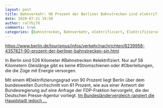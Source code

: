 ```yaml
---
layout: post
title: Bahnverkehr: 90 Prozent der Berliner Bahnstrecken sind elektrifiziert In Berlin sind 526 Kilometer Bahnstrecken elektrifiziert. , aus Berlin.de
date: 2020-07-21 19:50
author: ralfbj70
comments: true
categories: [Bahnstrecken, Bahnverkehr, elektrifiziert, Elektrifizierungsgrad, Infrastruktur, Oberleitungen, S-Bahn, Stromschienen]
---
```

https://www.berlin.de/tourismus/infos/verkehr/nachrichten/6239958-4357821-90-prozent-der-berliner-bahnstrecken-sin.html

In Berlin sind 526 Kilometer #Bahnstrecken #elektrifiziert. Nur auf 58 Kilometern Gleislänge gibt es keine #Stromschienen oder #Oberleitungen, die die Züge mit Energie versorgen.

Mit einem #Elektrifizierungsgrad von 90 Prozent liegt Berlin über dem bundesweiten Durchschnitt von 61 Prozent, wie aus einer Antwort der Bundesregierung auf eine Anfrage der FDP-Fraktion hervorgeht, die der Deutschen Presse-Agentur vorliegt. <a href="https://www.berlin.de/tourismus/infos/verkehr/nachrichten/6239958-4357821-90-prozent-der-berliner-bahnstrecken-sin.html">Im Bundesländervergleich rangiert die Hauptstadt jedoch ...</a>
